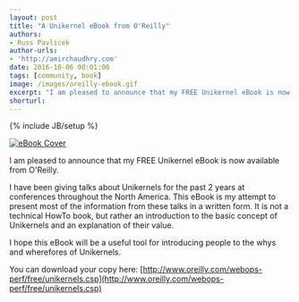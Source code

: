 ```yaml
---
layout: post
title: "A Unikernel eBook from O'Reilly"
authors:
- Russ Pavlicek
author-urls:
- 'http://amirchaudhry.com'
date: 2016-10-06 00:01:00
tags: [community, book]
image: /images/oreilly-ebook.gif
excerpt: "I am pleased to announce that my FREE Unikernel eBook is now available from O'Reilly."
shorturl: 
---
```

{% include JB/setup %}

[![eBook Cover]({{BASE_PATH}}/images/oreilly-ebook.gif)](http://www.oreilly.com/webops-perf/free/unikernels.csp)

I am pleased to announce that my FREE Unikernel eBook is now available
from O'Reilly.

I have been giving talks about Unikernels for the past 2 years at
conferences throughout the North America.  This eBook is my attempt to
present most of the information from these talks in a written form.
It is not a technical HowTo book, but rather an introduction to the
basic concept of Unikernels and an explanation of their value.

I hope this eBook will be a useful tool for introducing people to the
whys and wherefores of Unikernels.

You can download your copy here:
[http://www.oreilly.com/webops-perf/free/unikernels.csp](http://www.oreilly.com/webops-perf/free/unikernels.csp)

